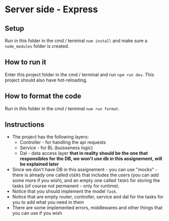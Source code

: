 # Server side - Express

## Setup
Run in this folder in the cmd / terminal `num install` and make sure a `node_modules` folder is created.

## How to run it
Enter this project folder in the cmd / terminal and run `npm run dev`. This project should also have hot-reloading.

## How to format the code
Run in this folder in the cmd / terminal `num run format`.

## Instructions
- The project has the following layers:
    - Controller - for handling the api requests
    - Service - for BL (buisseness logic)
    - Dal - data access layer **that in reality should be the one that responsibles for the DB, we won't use db in this assignement, will be explained later**
- Since we don't have DB in this assignement - you can use "mocks" - there is already one called `USERS` that includes the users (you can add some more if you wish), and an empty one called `TASKS` for storing the tasks (of course not permanent - only for runtime).
- Notice that you should implement the model `Task`.
- Notice that are empty router, controller, service and dal for the tasks for you to add what you need in them 
- There are some implemented errors, middlewares and other things that you can use if you wish 
